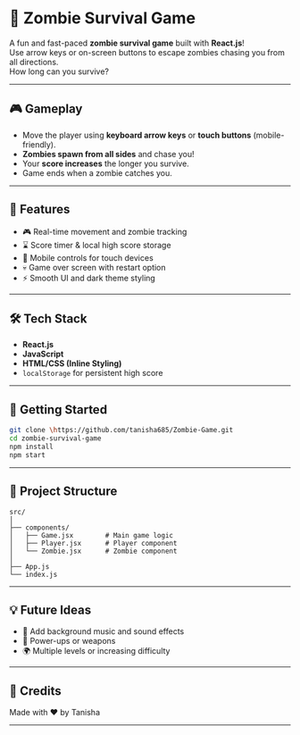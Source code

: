 # 🧟 Zombie Survival Game

A fun and fast-paced **zombie survival game** built with **React.js**!  
Use arrow keys or on-screen buttons to escape zombies chasing you from all directions.  
How long can you survive?

---

## 🎮 Gameplay

- Move the player using **keyboard arrow keys** or **touch buttons** (mobile-friendly).
- **Zombies spawn from all sides** and chase you!
- Your **score increases** the longer you survive.
- Game ends when a zombie catches you.

---

## 📱 Features

- 🎮 Real-time movement and zombie tracking  
- ⌛ Score timer & local high score storage  
- 📱 Mobile controls for touch devices  
- 💀 Game over screen with restart option  
- ⚡ Smooth UI and dark theme styling  

---

## 🛠 Tech Stack

- **React.js**  
- **JavaScript**  
- **HTML/CSS (Inline Styling)**  
- `localStorage` for persistent high score  

---

## 🚀 Getting Started

```bash
git clone \https://github.com/tanisha685/Zombie-Game.git
cd zombie-survival-game
npm install
npm start
```

---

## 📂 Project Structure

```
src/
│
├── components/
│   ├── Game.jsx        # Main game logic
│   ├── Player.jsx      # Player component
│   └── Zombie.jsx      # Zombie component
│
├── App.js
└── index.js
```

---


## 💡 Future Ideas

- 🎵 Add background music and sound effects  
- 🧠 Power-ups or weapons  
- 🌍 Multiple levels or increasing difficulty  

---

## 🙌 Credits

Made with ❤️ by Tanisha

---



